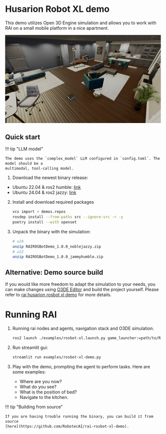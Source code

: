 # Husarion Robot XL demo

This demo utilizes Open 3D Engine simulation and allows you to work with RAI on a small mobile
platform in a nice apartment.

![Screenshot1](../imgs/o3deSimulation.png)

## Quick start

!!! tip "LLM model"

    The demo uses the `complex_model` LLM configured in `config.toml`. The model should be a
    multimodal, tool-calling model.

1. Download the newest binary release:

- Ubuntu 22.04 & ros2 humble:
  [link](https://robotec-ml-roscon2024-demos.s3.eu-central-1.amazonaws.com/ROSCON_Release/RAIROSBotDemo_1.0.0_jammyhumble.zip)
- Ubuntu 24.04 & ros2 jazzy:
  [link](https://robotec-ml-roscon2024-demos.s3.eu-central-1.amazonaws.com/ROSCON_Release/RAIROSBotDemo_1.0.0_noblejazzy.zip)

2. Install and download required packages

   ```bash
   vcs import < demos.repos
   rosdep install --from-paths src --ignore-src -r -y
   poetry install --with openset
   ```

3. Unpack the binary with the simulation:

   ```bash
   # u24
   unzip RAIROSBotDemo_1.0.0_noblejazzy.zip
   # u22
   unzip RAIROSBotDemo_1.0.0_jammyhumble.zip
   ```

## Alternative: Demo source build

If you would like more freedom to adapt the simulation to your needs, you can make changes using
[O3DE Editor](https://www.docs.o3de.org/docs/welcome-guide/) and build the project yourself. Please
refer to [rai husarion rosbot xl demo](https://github.com/RobotecAI/rai-rosbot-xl-demo) for more
details.

# Running RAI

1. Running rai nodes and agents, navigation stack and O3DE simulation.

   ```bash
   ros2 launch ./examples/rosbot-xl.launch.py game_launcher:=path/to/RAIROSBotXLDemo.GameLauncher
   ```

2. Run streamlit gui:

   ```bash
   streamlit run examples/rosbot-xl-demo.py
   ```

3. Play with the demo, prompting the agent to perform tasks. Here are some examples:

   - Where are you now?
   - What do you see?
   - What is the position of bed?
   - Navigate to the kitchen.

!!! tip "Building from source"

    If you are having trouble running the binary, you can build it from source
    [here](https://github.com/RobotecAI/rai-rosbot-xl-demo).
